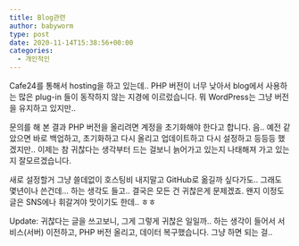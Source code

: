 ```yaml
---
title: Blog관련
author: babyworm
type: post
date: 2020-11-14T15:38:56+00:00
categories:
  - 개인적인
---
```

Cafe24를 통해서 hosting을 하고 있는데.. PHP 버전이 너무 낮아서 blog에서 사용하는 많은 plug-in 들이 동작하지 않는 지경에 이르렀습니다. 뭐 WordPress는 그냥 버전을 유지하고 있지만..

문의를 해 본 결과 PHP 버전을 올리려면 계정을 초기화해야 한다고 합니다. 음.. 예전 같았으면 바로 백업하고, 초기화하고 다시 올리고 업데이트하고 다시 설정하고 등등등 했겠지만.. 이제는 참 귀찮다는 생각부터 드는 걸보니 늙어가고 있는지 나태해져 가고 있는지 잘모르겠습니다. 

새로 설정할거 그냥 쓸데없이 호스팅비 내지말고 GitHub로 옮길까 싶다가도.. 그래도 몇년이나 쓴건데… 하는 생각도 들고.. 결국은 모든 건 귀찮은게 문제겠죠. 왠지 이정도 글은 SNS에나 휘갈겨야 맛이기도 한데.. ㅎㅎ<br>

Update: 귀찮다는 글을 쓰고보니, 그게 그렇게 귀찮은 일일까.. 하는 생각이 들어서 서비스(서버) 이전하고, PHP 버전 올리고, 데이터 복구했습니다. 그냥 하면 되는 걸..